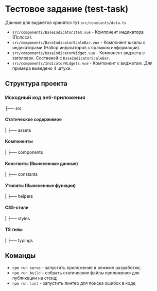 # Тестовое задание (test-task)

Данные для виджетов хранятся тут `src/constants/data.ts`

- `src/components/BaseIndicatorItem.vue` - Компонент индикатора (Полоса).
- `src/components/BaseIndicatorScaleBar.vue` - Компонент шкалы с индикаторами (Набор индикаторов с ярлыком информации).
- `src/components/BaseIndicatorWidget.vue` - Компонент виджета с заголовок. Составной с `BaseIndicatorScaleBar`.
- `src/components/IndicatorWidgets.vue` - Компонент с виджетам. Для примера выведено 4 штуки.


## Структура проекта
### Исходный код веб-приложения
├── src
   #### Статическое содержимое
|  ├── assets
   #### Компоненты
|  ├── components
   #### Константы (Вынесенные данные) 
|  ├── constants
   #### Утилиты (Вынесенные функции)
|  ├── helpers
   #### CSS-стили
|  ├── styles
   #### TS типы
|  ├── typings

## Команды

- `npm run serve` - запустить приложение в режиме разработки;
- `npm run build` - собрать статические файлы приложения для публикации на стенд;
- `npm run lint` - запустить линтер для поиска ошибок в коде;